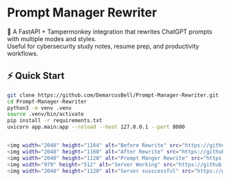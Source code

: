 # Prompt Manager Rewriter

🚀 A FastAPI + Tampermonkey integration that rewrites ChatGPT prompts with multiple modes and styles.  
Useful for cybersecurity study notes, resume prep, and productivity workflows.

## ⚡ Quick Start

```bash
git clone https://github.com/DemarcusBell/Prompt-Manager-Rewriter.git
cd Prompt-Manager-Rewriter
python3 -m venv .venv
source .venv/bin/activate
pip install -r requirements.txt
uvicorn app.main:app --reload --host 127.0.0.1 --port 8000


<img width="2048" height="1164" alt="Before Rewrite" src="https://github.com/user-attachments/assets/2c314821-1262-4e7c-905d-552a416e3599" />
<img width="2048" height="1160" alt="After Rewrite" src="https://github.com/user-attachments/assets/d282b798-8f2a-4bb3-9a41-e2c3904631a1" />
<img width="2048" height="1120" alt="Prompt Manger Rewrite" src="https://github.com/user-attachments/assets/d39de543-6dc7-40e4-82e4-97e75dd1663f" />
<img width="979" height="512" alt="Server Working" src="https://github.com/user-attachments/assets/c06773d6-49ad-4173-be81-6b25794b3a47" />
<img width="2048" height="1120" alt="Server susscessful" src="https://github.com/user-attachments/assets/638ec2a8-4694-4923-9373-99d09649f24a" />
